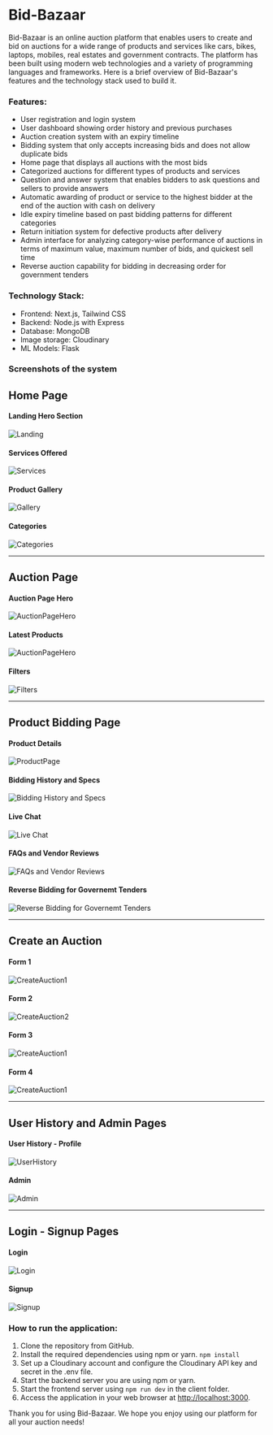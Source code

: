 # Bid-Bazaar

Bid-Bazaar is an online auction platform that enables users to create and bid on auctions for a wide range of products and services like cars, bikes, laptops, mobiles, real estates and government contracts.
The platform has been built using modern web technologies and a variety of programming languages and frameworks. Here is a brief overview of Bid-Bazaar's features and the technology stack used to build it.

### Features:

-   User registration and login system
-   User dashboard showing order history and previous purchases
-   Auction creation system with an expiry timeline
-   Bidding system that only accepts increasing bids and does not allow duplicate bids
-   Home page that displays all auctions with the most bids
-   Categorized auctions for different types of products and services
-   Question and answer system that enables bidders to ask questions and sellers to provide answers
-   Automatic awarding of product or service to the highest bidder at the end of the auction with cash on delivery
-   Idle expiry timeline based on past bidding patterns for different categories
-   Return initiation system for defective products after delivery
-   Admin interface for analyzing category-wise performance of auctions in terms of maximum value, maximum number of bids, and quickest sell time
-   Reverse auction capability for bidding in decreasing order for government tenders

### Technology Stack:

-   Frontend: Next.js, Tailwind CSS
-   Backend: Node.js with Express
-   Database: MongoDB
-   Image storage: Cloudinary
-   ML Models: Flask

### Screenshots of the system

<h2>Home Page</h2>

<h4>Landing Hero Section</h4>
<img src="screenshots/Landing.jpg" alt="Landing">

<h4>Services Offered</h4>
<img src="screenshots/Services.jpg" alt="Services">

<h4>Product Gallery</h4>
<img src="screenshots/Gallery.jpg" alt="Gallery">

<h4>Categories</h4>
<img src="screenshots/Categories.jpg" alt="Categories">

<hr>

<h2>Auction Page</h2>

<h4>Auction Page Hero</h4>
<img src="screenshots/AuctionPageHero.jpg" alt="AuctionPageHero">

<h4>Latest Products</h4>
<img src="screenshots/AuctionPageLatestProds.jpg" alt="AuctionPageHero">

<h4>Filters</h4>
<img src="screenshots/AuctionPageFilters.jpg" alt="Filters">

<hr>

<h2>Product Bidding Page</h2>

<h4>Product Details</h4>
<img src="screenshots/ProductPage.jpg" alt="ProductPage">

<h4>Bidding History and Specs</h4>
<img src="screenshots/BidHistory-Specs.jpg" alt="Bidding History and Specs">

<h4>Live Chat</h4>
<img src="screenshots/Chat.jpg" alt="Live Chat">

<h4>FAQs and Vendor Reviews</h4>
<img src="screenshots/FAQ-Reviews.jpg" alt="FAQs and Vendor Reviews">

<h4>Reverse Bidding for Governemt Tenders</h4>
<img src="screenshots/ReverseBidding.jpg" alt="Reverse Bidding for Governemt Tenders">

<hr>

<h2>Create an Auction</h2>

<h4>Form 1</h4>
<img src="screenshots/CreateAuction1.jpg" alt="CreateAuction1">

<h4>Form 2</h4>
<img src="screenshots/CreateAuction2.jpg" alt="CreateAuction2">

<h4>Form 3</h4>
<img src="screenshots/CreateAuction3.jpg" alt="CreateAuction1">

<h4>Form 4</h4>
<img src="screenshots/CreateAuction4.jpg" alt="CreateAuction1">

<hr>

<h2>User History and Admin Pages</h2>

<h4>User History - Profile</h4>
<img src="screenshots/UserHistory.jpg" alt="UserHistory">

<h4>Admin</h4>
<img src="screenshots/AdminDash.jpg" alt="Admin">

<hr>

<h2>Login - Signup Pages</h2>

<h4>Login</h4>
<img src="screenshots/Login.jpg" alt="Login">

<h4>Signup</h4>
<img src="screenshots/Signup.jpg" alt="Signup">

### How to run the application:

1.  Clone the repository from GitHub.
2.  Install the required dependencies using npm or yarn. `npm install`
3.  Set up a Cloudinary account and configure the Cloudinary API key and secret in the .env file.
4.  Start the backend server you are using npm or yarn.
5.  Start the frontend server using `npm run dev` in the client folder.
6.  Access the application in your web browser at [http://localhost:3000](http://localhost:3000/).

Thank you for using Bid-Bazaar. We hope you enjoy using our platform for all your auction needs!


